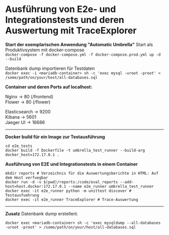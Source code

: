 # Ausführung von E2e- und Integrationstests und deren Auswertung mit TraceExplorer

**Start der exemplarischen Anwendung "Automatic Umbrella"**
Start als Produktivsystem mit docker-compose\
`docker-compose -f docker-compose.yml -f docker-compose.prod.yml up -d --build`

Datenbank dump importieren für Testdaten\
`docker exec -i <mariadb-container> sh -c 'exec mysql -uroot -proot' < /some/path/on/your/host/all-databases.sql`

**Container und deren Ports auf localhost:**

Nginx &#8594; 80 (/frontend)\
Flower &#8594; 80 (/flower)

Elasticsearch &#8594; 9200\
Kibana &#8594; 5601\
Jaeger UI &#8594; 16686

------------------------------------------------------------------------------------------

**Docker build für ein Image zur Testausführung**
```
cd e2e_tests
docker build -f Dockerfile -t umbrella_test_runner --build-arg docker_host=172.17.0.1 .
```

**Ausführung von E2E und Integrationstests in einem Container**
```
mkdir reports # Verzeichnis für die Auswertungsberichte in HTML: Auf dem Host verfuegbar
docker run -d -v $(pwd)/reports:/code/eval_reports --add-host=host.docker:172.17.0.1 --name e2e_runner umbrella_test_runner
docker exec -it e2e_runner python -m unittest discover # Testausfuehrung
docker exec -it e2e_runner TraceExplorer # Trace-Auswertung
```

------------------------------------------------------------------------------------------

**Zusatz**
Datenbank dump erstellen\
```
docker exec <mariadb-container> sh -c 'exec mysqldump --all-databases -uroot -proot' > /some/path/on/your/host/all-databases.sql
```
